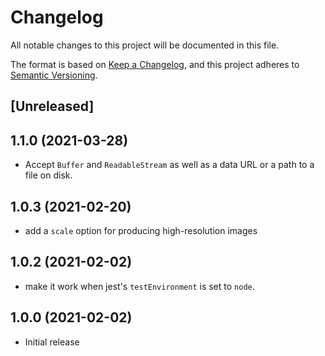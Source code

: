 # Changelog

All notable changes to this project will be documented in this file.

The format is based on [Keep a Changelog](https://keepachangelog.com/en/1.0.0/),
and this project adheres to [Semantic Versioning](https://semver.org/spec/v2.0.0.html).

## [Unreleased]

## 1.1.0 (2021-03-28)

- Accept `Buffer` and `ReadableStream` as well as a data URL or a path to a file on disk.

## 1.0.3 (2021-02-20)

- add a `scale` option for producing high-resolution images

## 1.0.2 (2021-02-02)

- make it work when jest's `testEnvironment` is set to `node`.

## 1.0.0 (2021-02-02)

- Initial release
